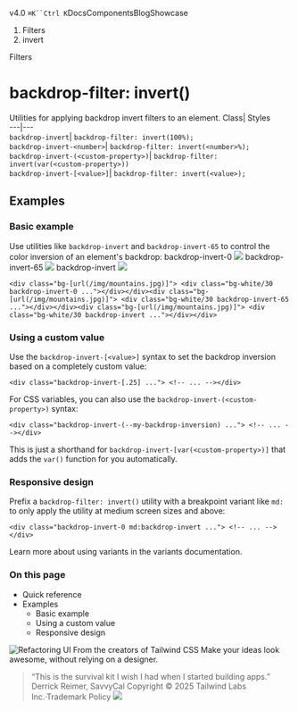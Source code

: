 v4.0
`⌘K``Ctrl K`DocsComponentsBlogShowcase
  1. Filters
  2. invert


Filters
# backdrop-filter: invert()
Utilities for applying backdrop invert filters to an element.
Class| Styles  
---|---  
`backdrop-invert`| `backdrop-filter: invert(100%);`  
`backdrop-invert-<number>`| `backdrop-filter: invert(<number>%);`  
`backdrop-invert-(<custom-property>)`| `backdrop-filter: invert(var(<custom-property>))`  
`backdrop-invert-[<value>]`| `backdrop-filter: invert(<value>);`  
## Examples
### Basic example
Use utilities like `backdrop-invert` and `backdrop-invert-65` to control the color inversion of an element's backdrop:
backdrop-invert-0
![](https://images.unsplash.com/photo-1554629947-334ff61d85dc?ixid=MnwxMjA3fDB8MHxwaG90by1wYWdlfHx8fGVufDB8fHx8&ixlib=rb-1.2.1&auto=format&fit=crop&w=1000&h=1000&q=90)
backdrop-invert-65
![](https://images.unsplash.com/photo-1554629947-334ff61d85dc?ixid=MnwxMjA3fDB8MHxwaG90by1wYWdlfHx8fGVufDB8fHx8&ixlib=rb-1.2.1&auto=format&fit=crop&w=1000&h=1000&q=90)
backdrop-invert
![](https://images.unsplash.com/photo-1554629947-334ff61d85dc?ixid=MnwxMjA3fDB8MHxwaG90by1wYWdlfHx8fGVufDB8fHx8&ixlib=rb-1.2.1&auto=format&fit=crop&w=1000&h=1000&q=90)
```
<div class="bg-[url(/img/mountains.jpg)]"> <div class="bg-white/30 backdrop-invert-0 ..."></div></div><div class="bg-[url(/img/mountains.jpg)]"> <div class="bg-white/30 backdrop-invert-65 ..."></div></div><div class="bg-[url(/img/mountains.jpg)]"> <div class="bg-white/30 backdrop-invert ..."></div></div>
```

### Using a custom value
Use the `backdrop-invert-[<value>]` syntax to set the backdrop inversion based on a completely custom value:
```
<div class="backdrop-invert-[.25] ..."> <!-- ... --></div>
```

For CSS variables, you can also use the `backdrop-invert-(<custom-property>)` syntax:
```
<div class="backdrop-invert-(--my-backdrop-inversion) ..."> <!-- ... --></div>
```

This is just a shorthand for `backdrop-invert-[var(<custom-property>)]` that adds the `var()` function for you automatically.
### Responsive design
Prefix a `backdrop-filter: invert()` utility with a breakpoint variant like `md:` to only apply the utility at medium screen sizes and above:
```
<div class="backdrop-invert-0 md:backdrop-invert ..."> <!-- ... --></div>
```

Learn more about using variants in the variants documentation.
### On this page
  * Quick reference
  * Examples
    * Basic example
    * Using a custom value
    * Responsive design


![Refactoring UI](https://tailwindcss.com/_next/image?url=%2F_next%2Fstatic%2Fmedia%2Fbook-promo.27d91093.png&w=256&q=75)
From the creators of Tailwind CSS
Make your ideas look awesome, without relying on a designer.
> “This is the survival kit I wish I had when I started building apps.”
> Derrick Reimer, SavvyCal
Copyright © 2025 Tailwind Labs Inc.·Trademark Policy
![](https://cdn.usefathom.com/?h=https%3A%2F%2Ftailwindcss.com&p=%2Fdocs%2Fbackdrop-filter-invert&r=&sid=PMFMDJGK&qs=%7B%7D&cid=49323991)
